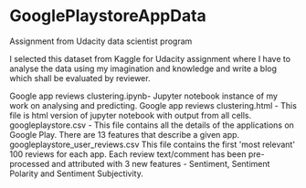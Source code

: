 # GooglePlaystoreAppData
Assignment from Udacity data scientist program

I selected this dataset from Kaggle for Udacity assignment where I have to analyse the data using my imagination and knowledge and write a blog which shall be evaluated by reviewer.

Google app reviews clustering.ipynb- Jupyter notebook instance of my work on analysing and predicting.
Google app reviews clustering.html - This file is html version of jupyter notebook with output from all cells.
googleplaystore.csv - This file contains all the details of the applications on Google Play. There are 13 features that describe a given app.
googleplaystore_user_reviews.csv
This file contains the first 'most relevant' 100 reviews for each app. Each review text/comment has been pre-processed and attributed with 3 new features - Sentiment, Sentiment Polarity and Sentiment Subjectivity.
